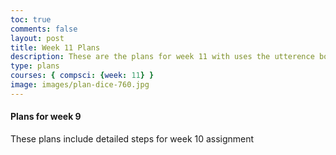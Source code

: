```yaml
---
toc: true
comments: false
layout: post
title: Week 11 Plans
description: These are the plans for week 11 with uses the utterence bot
type: plans
courses: { compsci: {week: 11} }
image: images/plan-dice-760.jpg
---
```



#### Plans for week 9
These plans include detailed steps for week 10 assignment

